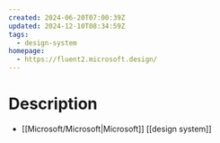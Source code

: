 ```yaml
---
created: 2024-06-20T07:00:39Z
updated: 2024-12-10T08:34:59Z
tags:
  - design-system
homepage:
  - https://fluent2.microsoft.design/
---
```

# Description
- [[Microsoft/Microsoft|Microsoft]] [[design system]]